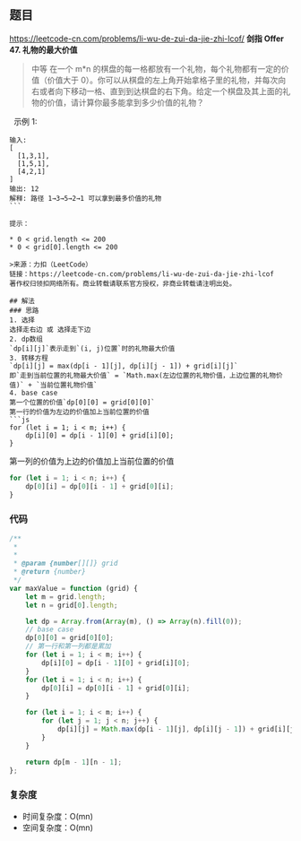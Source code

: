 ## 题目
https://leetcode-cn.com/problems/li-wu-de-zui-da-jie-zhi-lcof/
**剑指 Offer 47. 礼物的最大价值**
>中等
在一个 m*n 的棋盘的每一格都放有一个礼物，每个礼物都有一定的价值（价值大于 0）。你可以从棋盘的左上角开始拿格子里的礼物，并每次向右或者向下移动一格、直到到达棋盘的右下角。给定一个棋盘及其上面的礼物的价值，请计算你最多能拿到多少价值的礼物？

 
示例 1:
```
输入: 
[
  [1,3,1],
  [1,5,1],
  [4,2,1]
]
输出: 12
解释: 路径 1→3→5→2→1 可以拿到最多价值的礼物
``` 

提示：

* 0 < grid.length <= 200
* 0 < grid[0].length <= 200

>来源：力扣（LeetCode）
链接：https://leetcode-cn.com/problems/li-wu-de-zui-da-jie-zhi-lcof
著作权归领扣网络所有。商业转载请联系官方授权，非商业转载请注明出处。

## 解法
### 思路
1. 选择
选择走右边 或 选择走下边
2. dp数组
`dp[i][j]`表示走到`(i, j)位置`时的礼物最大价值
3. 转移方程
`dp[i][j] = max(dp[i - 1][j], dp[i][j - 1]) + grid[i][j]`
即`走到当前位置的礼物最大价值` = `Math.max(左边位置的礼物价值，上边位置的礼物价值)` + `当前位置礼物价值`
4. base case
第一个位置的价值`dp[0][0] = grid[0][0]`
第一行的价值为左边的价值加上当前位置的价值
```js
for (let i = 1; i < m; i++) {
    dp[i][0] = dp[i - 1][0] + grid[i][0];
}
```
第一列的价值为上边的价值加上当前位置的价值
```js
for (let i = 1; i < n; i++) {
    dp[0][i] = dp[0][i - 1] + grid[0][i];
}
```
### 代码
```js
/**
 * 
 *
 * @param {number[][]} grid
 * @return {number}
 */
var maxValue = function (grid) {
    let m = grid.length;
    let n = grid[0].length;

    let dp = Array.from(Array(m), () => Array(n).fill(0));
    // base case
    dp[0][0] = grid[0][0];
    // 第一行和第一列都是累加
    for (let i = 1; i < m; i++) {
        dp[i][0] = dp[i - 1][0] + grid[i][0];
    }
    for (let i = 1; i < n; i++) {
        dp[0][i] = dp[0][i - 1] + grid[0][i];
    }

    for (let i = 1; i < m; i++) {
        for (let j = 1; j < n; j++) {
            dp[i][j] = Math.max(dp[i - 1][j], dp[i][j - 1]) + grid[i][j];
        }
    }

    return dp[m - 1][n - 1];
};
```
### 复杂度
 * 时间复杂度：O(mn)
 * 空间复杂度：O(mn)